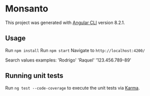 # Monsanto

This project was generated with [Angular CLI](https://github.com/angular/angular-cli) version 8.2.1.

## Usage

 Run `npm install`
 Run `npm start`
 Navigate to `http://localhost:4200/`

Search values examples:
'Rodrigo'
'Raquel'
'123.456.789-89'

## Running unit tests

Run `ng test --code-coverage` to execute the unit tests via [Karma](https://karma-runner.github.io).

